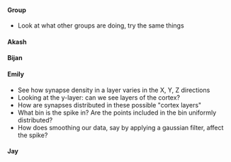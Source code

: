 #### Group
* Look at what other groups are doing, try the same things

#### Akash

#### Bijan

#### Emily
* See how synapse density in a layer varies in the X, Y, Z directions
* Looking at the y-layer: can we see layers of the cortex?
* How are synapses distributed in these possible "cortex layers"
* What bin is the spike in? Are the points included in the bin uniformly distributed?
* How does smoothing our data, say by applying a gaussian filter, affect the spike?

#### Jay
